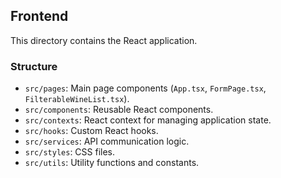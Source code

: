 ## Frontend

This directory contains the React application.

### Structure

*   `src/pages`: Main page components (`App.tsx`, `FormPage.tsx`, `FilterableWineList.tsx`).
*   `src/components`: Reusable React components.
*   `src/contexts`: React context for managing application state.
*   `src/hooks`: Custom React hooks.
*   `src/services`: API communication logic.
*   `src/styles`: CSS files.
*   `src/utils`: Utility functions and constants.
